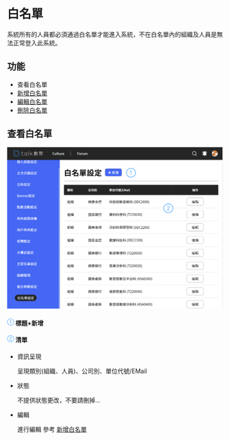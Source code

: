 # 白名單

系統所有的人員都必須通過白名單才能進入系統，不在白名單內的組織及人員是無法正常登入此系統。

## 功能

- 查看白名單
- [新增白名單](./addwhite.md)
- [編輯白名單](./addwhite.md)
- [刪除白名單](./addwhite.md)

## 查看白名單

![233](../../.gitbook/assets/白名單.png)

#### ![編號 1](../../.gitbook/assets/1.png) 標題+新增

#### ![編號 2](../../.gitbook/assets/2.png) 清單

- 資訊呈現

  呈現類別(組織、人員)、公司別、單位代號/EMail

- 狀態

  不提供狀態更改，不要請刪掉...

- 編輯

  進行編輯 參考 [新增白名單](./addwhite.md)
